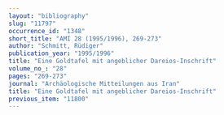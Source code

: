 ```yaml
---
layout: "bibliography"
slug: "11797"
occurrence_id: "1348"
short_title: "AMI 28 (1995/1996), 269-273"
author: "Schmitt, Rüdiger"
publication_year: "1995/1996"
title: "Eine Goldtafel mit angeblicher Dareios-Inschrift"
volume_no_: "28"
pages: "269-273"
journal: "Archäologische Mitteilungen aus Iran"
title: "Eine Goldtafel mit angeblicher Dareios-Inschrift"
previous_item: "11800"
---
```

